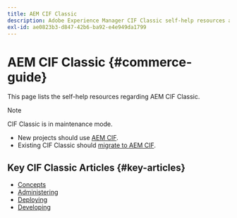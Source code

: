 ```yaml
---
title: AEM CIF Classic
description: Adobe Experience Manager CIF Classic self-help resources and documentation links.
exl-id: ae0823b3-d847-42b6-ba92-e4e949da1799
---
```

# AEM CIF Classic {#commerce-guide}

This page lists the self-help resources regarding AEM CIF Classic.

>[!NOTE]
>
>CIF Classic is in maintenance mode.
>
>* New projects should use [AEM CIF](/help/commerce/home.md).
>* Existing CIF Classic should [migrate to AEM CIF](/help/commerce/cif/migration.md).
>

## Key CIF Classic Articles {#key-articles}

* [Concepts](administering/concepts.md)
* [Administering](administering/generic.md)
* [Deploying](deploying/ecommerce.md)
* [Developing](developing/ecommerce.md)
